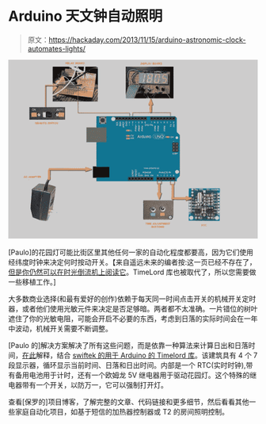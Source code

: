 # Arduino 天文钟自动照明

> 原文：<https://hackaday.com/2013/11/15/arduino-astronomic-clock-automates-lights/>

![ardAst](img/248b31032196d2eed5111d96a26bcf15.png)

[Paulo]的花园灯可能比街区里其他任何一家的自动化程度都要高，因为它们使用经纬度时钟来决定何时按动开关。【来自遥远未来的编者按:这一页已经不存在了，[但是你仍然可以在时光倒流机上阅读它](https://web.archive.org/web/20131119095342/http://paulorenato.com/joomla/index.php?option=com_content&view=article&id=125&Itemid=4)。TimeLord 库也被取代了，所以您需要做一些移植工作。]

大多数商业选择(和最有爱好的创作)依赖于每天同一时间点击开关的机械开关定时器，或者他们使用光敏元件来决定是否足够暗。两者都不太准确。一片错位的树叶遮住了你的光敏电阻，可能会开启不必要的东西，考虑到日落的实际时间会在一年中波动，机械开关需要不断调整。

[Paulo 的]解决方案解决了所有这些问题，而是依靠一种算法来计算日出和日落时间，[在此](http://williams.best.vwh.net/sunrise_sunset_algorithm.htm)解释，结合 [swiftek 的用于 Arduino 的 Timelord 库](http://www.swfltek.com/arduino/timelord.html)。该建筑具有 4 个 7 段显示器，循环显示当前时间、日落和日出时间。内部是一个 RTC(实时时钟),带有备用电池用于计时，还有一个欧姆龙 5V 继电器用于驱动花园灯。这个特殊的继电器带有一个开关，以防万一，它可以强制打开灯。

查看[保罗的]项目博客，了解完整的文章、代码链接和更多细节，然后看看其他一些家庭自动化项目，如基于短信的加热器控制器或 T2 的房间照明控制。